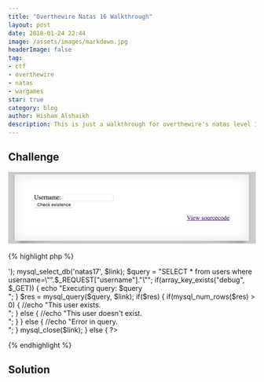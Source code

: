 ```yaml
---
title: "Overthewire Natas 16 Walkthrough"
layout: post
date: 2018-01-24 22:44
image: /assets/images/markdown.jpg
headerImage: false
tag:
- ctf
- overthewire
- natas
- wargames
star: true
category: blog
author: Hisham Alshaikh
description: This is just a walkthrough for overthewire's natas level 16
---
```


## Challenge

![Markdown Image](/assets/images/natas_16_solution/challenge_page.png)

{% highlight php %}
<? 

/* 
CREATE TABLE `users` ( 
  `username` varchar(64) DEFAULT NULL, 
  `password` varchar(64) DEFAULT NULL 
); 
*/ 

if(array_key_exists("username", $_REQUEST)) { 
    $link = mysql_connect('localhost', 'natas17', '<censored>'); 
    mysql_select_db('natas17', $link); 
     
    $query = "SELECT * from users where username=\"".$_REQUEST["username"]."\""; 
    if(array_key_exists("debug", $_GET)) { 
        echo "Executing query: $query<br>"; 
    } 

    $res = mysql_query($query, $link); 
    if($res) { 
    if(mysql_num_rows($res) > 0) { 
        //echo "This user exists.<br>"; 
    } else { 
        //echo "This user doesn't exist.<br>"; 
    } 
    } else { 
        //echo "Error in query.<br>"; 
    } 

    mysql_close($link); 
} else { 
?> 
{% endhighlight %}

## Solution





